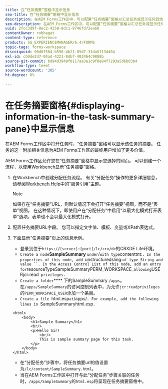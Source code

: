 ```yaml
---
title: 在“任务摘要”窗格中显示信息
seo-title: 在“任务摘要”窗格中显示信息
description: 在AEM Forms工作区中，可以配置“任务摘要”窗格以汇总任务或显示任何其他网页。
seo-description: 在AEM Forms工作区中，可以配置“任务摘要”窗格以汇总任务或显示任何其他网页。
uuid: 2fcc3d9f-0ec2-4250-8dc1-9746fd72ea60
contentOwner: robhagat
content-type: reference
products: SG_EXPERIENCEMANAGER/6.4/FORMS
topic-tags: forms-workspace
discoiquuid: 90d0f584-b598-4b21-85d7-31da5f13d404
exl-id: cb9de2d7-04ad-4221-8db7-403464c9888b
source-git-commit: bd94d3949f0117aa3e1c9f0e84f7293a5d6b03b4
workflow-type: tm+mt
source-wordcount: '305'
ht-degree: 0%

---
```


# 在任务摘要窗格{#displaying-information-in-the-task-summary-pane}中显示信息

在AEM Forms工作区中打开任务时，“任务摘要”窗格可以显示该任务的摘要。 任务的这一附加相关信息为AEM Forms工作区的最终用户增加了更多价值。

AEM Forms工作区允许您在“任务摘要”窗格中显示您选择的网页。 可以创建一个流程，以使用Workbench显示“任务摘要”窗格。

1. 在Workbench中创建分配任务流程。 有关“分配任务”操作的更多详细信息，请参阅[Workbench Help](https://help.adobe.com/en_US/AEMForms/6.1/WorkbenchHelp/)中的“服务引用”主题。

   >[!NOTE]
   >
   >如果存在“任务摘要”URL，则默认情况下会打开“任务摘要”视图，而不是“表单”视图。 在这种情况下，即使用户在“分配任务”中启用“以最大化模式打开表单”选项，表单也不会以最大化模式打开。

1. 配置任务摘要URL字段。 您可以指定文字值、模板、变量或XPath表达式。
1. 下面显示“任务摘要”页上的信息示例。

   * 登录到位于`https://[server]:[port]/lc/crx/de`的CRXDE Lite环境。
   * `Create a node`**SampleSummary** ` under `/` with type `contenttnt:`. In the properties of this node, add `unstructuredsling:` of type String and value ``. In the Access Control List of this node, add an entry for `resourceTypeSampleSummaryPERM_WORKSPACE_` allowing `USERjcr:read` privileges.`
   * `Create a folder`**** 下的SampleSummary `/apps`。在`/apps/SampleSummary`的访问控制列表中，为允许`jcr:readprivileges`的`PERM_WORKSPACE_USER`添加一个条目。
   * `Create a file `html.esp` at `/apps/`. For example, add the following lines in `SampleSummaryhtml.esp`.`

   ```
   <html>
       <body>
           <h1>Sample Summary</h1>
           <br/>
           <p>Hello Sir!
               <br/>
               This is sample summary page for this task.
           </p>
       </body>
   </html>
   ```

   * 在“分配任务”步骤中，将任务摘要url的值设置为`/lc/content/SampleSummary.html`。
   * 当在AEM Forms工作区中打开与此“分配任务”步骤关联的任务时，`/apps/SampleSummary`的`html.esp`将呈现在任务摘要窗格中。
